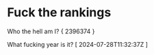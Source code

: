 # Fuck the rankings

Who the hell am I?
{ 2396374 }

What fucking year is it?
[ 2024-07-28T11:32:37Z ]

